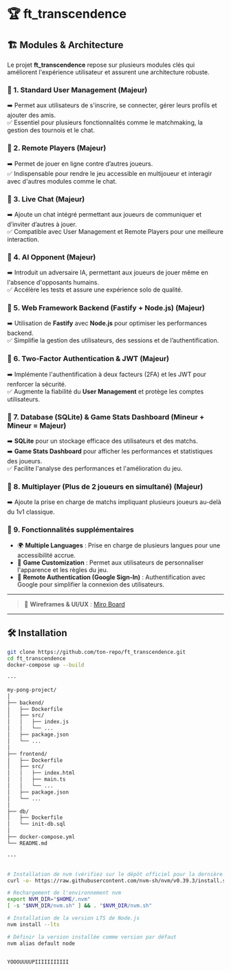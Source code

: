 # 🏆 ft_transcendence  

## 🏗️ Modules & Architecture  

Le projet **ft_transcendence** repose sur plusieurs modules clés qui améliorent l'expérience utilisateur et assurent une architecture robuste.  

### 🔹 1. Standard User Management (Majeur)  
➡️ Permet aux utilisateurs de s'inscrire, se connecter, gérer leurs profils et ajouter des amis.  
✅ Essentiel pour plusieurs fonctionnalités comme le matchmaking, la gestion des tournois et le chat.  

### 🔹 2. Remote Players (Majeur)  
➡️ Permet de jouer en ligne contre d’autres joueurs.  
✅ Indispensable pour rendre le jeu accessible en multijoueur et interagir avec d'autres modules comme le chat.  

### 🔹 3. Live Chat (Majeur)  
➡️ Ajoute un chat intégré permettant aux joueurs de communiquer et d’inviter d’autres à jouer.  
✅ Compatible avec User Management et Remote Players pour une meilleure interaction.  

### 🔹 4. AI Opponent (Majeur)  
➡️ Introduit un adversaire IA, permettant aux joueurs de jouer même en l'absence d'opposants humains.  
✅ Accélère les tests et assure une expérience solo de qualité.  

### 🔹 5. Web Framework Backend (Fastify + Node.js) (Majeur)  
➡️ Utilisation de **Fastify** avec **Node.js** pour optimiser les performances backend.  
✅ Simplifie la gestion des utilisateurs, des sessions et de l’authentification.  

### 🔹 6. Two-Factor Authentication & JWT (Majeur)  
➡️ Implémente l'authentification à deux facteurs (2FA) et les JWT pour renforcer la sécurité.  
✅ Augmente la fiabilité du **User Management** et protège les comptes utilisateurs.  

### 🔹 7. Database (SQLite) & Game Stats Dashboard (Mineur + Mineur = Majeur)  
➡️ **SQLite** pour un stockage efficace des utilisateurs et des matchs.  
➡️ **Game Stats Dashboard** pour afficher les performances et statistiques des joueurs.  
✅ Facilite l'analyse des performances et l'amélioration du jeu.  

### 🔹 8. Multiplayer (Plus de 2 joueurs en simultané) (Majeur)  
➡️ Ajoute la prise en charge de matchs impliquant plusieurs joueurs au-delà du 1v1 classique.  

### 🔹 9. Fonctionnalités supplémentaires  
- 🌍 **Multiple Languages** : Prise en charge de plusieurs langues pour une accessibilité accrue.  
- 🎨 **Game Customization** : Permet aux utilisateurs de personnaliser l'apparence et les règles du jeu.  
- 🔑 **Remote Authentication (Google Sign-In)** : Authentification avec Google pour simplifier la connexion des utilisateurs.  

---  

> 🔗 **Wireframes & UI/UX** : [Miro Board](https://miro.com/app/board/uXjVIQuhdj8=/)  

---

## 🛠 Installation  
```bash
git clone https://github.com/ton-repo/ft_transcendence.git
cd ft_transcendence
docker-compose up --build

---

my-pong-project/
│
├── backend/
│   ├── Dockerfile
│   ├── src/
│   │   ├── index.js
│   │   └── ...
│   ├── package.json
│   └── ...
│
├── frontend/
│   ├── Dockerfile
│   ├── src/
│   │   ├── index.html
│   │   ├── main.ts
│   │   └── ...
│   ├── package.json
│   └── ...
│
├── db/
│   ├── Dockerfile
│   └── init-db.sql
│
├── docker-compose.yml
└── README.md

---


# Installation de nvm (vérifiez sur le dépôt officiel pour la dernière version)
curl -o- https://raw.githubusercontent.com/nvm-sh/nvm/v0.39.3/install.sh | bash

# Rechargement de l'environnement nvm
export NVM_DIR="$HOME/.nvm"
[ -s "$NVM_DIR/nvm.sh" ] && . "$NVM_DIR/nvm.sh"

# Installation de la version LTS de Node.js
nvm install --lts

# Définir la version installée comme version par défaut
nvm alias default node


YOOOUUUUPIIIIIIIIIII